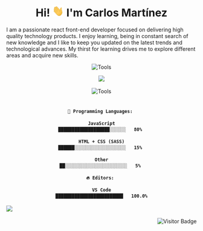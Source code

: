 <h1 align="center">Hi! <img width="30px" height="30px" src="https://github.com/SatYu26/SatYu26/raw/master/Assets/Hi.gif" /> I'm Carlos Martínez</h1>

<div class="paragraph-container">
  <p class="paragraph">I am a passionate react front-end developer focused on delivering high quality technology products. I enjoy learning, being in constant search of new knowledge and I like to keep you updated on the latest trends and technological advances. My thirst for learning drives me to explore different areas and acquire new skills.</p>
</div>

<p align="center">
<img src="https://img.shields.io/badge/Programming%20languages%20and%20tools%20I%20use:-323330" alt="Tools" title="Tools" height="25" /><br>
</p>

<p align="center">
  <a href="https://skillicons.dev">
    <img src="https://skillicons.dev/icons?i=html,css,sass,bootstrap,figma,ps,javascript,react,python,cs,java,django,mysql,postman,git,github,vscode" />
  </a>
</p>

  
<!--
<a name="learning-now"></a>

[<img src="https://img.shields.io/badge/Tools%20I%20use:-orange" alt="Tools" title="Tools" height="25" />][tech_tools_anchor] <br>

[<img src="https://img.shields.io/badge/HTML5-E34F26?logo=html5&logoColor=white" alt="HTML5 logo" title="HTML5" height="25" />][tech_tools_anchor]
&nbsp;
[<img src="https://img.shields.io/badge/CSS3-1572B6?style=flat&logo=css3&logoColor=white" alt="CSS3 logo" title="CSS3" height="25" />][tech_tools_anchor]
&nbsp;
[<img src="https://img.shields.io/badge/JavaScript-323330?style=flat&logo=javascript&logoColor=F7DF1E" alt="JavaScript logo" title="JavaScript" height="25" />][tech_tools_anchor]
&nbsp;
[<img src="https://img.shields.io/badge/TypeScript-282C34?logo=typescript&logoColor=3178C6" alt="TypeScript logo" title="TypeScript" height="25" />][tech_tools_anchor]
&nbsp;
[<img src="https://img.shields.io/badge/React-282C34?logo=react&logoColor=61DAFB" alt="React logo" title="React_logo" height="25" />][tech_tools_anchor]
&nbsp;
[<img src="https://img.shields.io/badge/React Native-282C34?logo=react&logoColor=61DAFB" alt="React Native logo" title="React Native" height="25" />][tech_tools_anchor]
&nbsp;
[<img src="https://img.shields.io/badge/iOS-282C34?" alt="iOS logo" title="iOS" height="25" />][tech_tools_anchor]
&nbsp;
[<img src="https://img.shields.io/badge/Android-282C34?logo=android&logoColor=3DDC84" alt="Android logo" title="Android" height="25" />][tech_tools_anchor]
&nbsp;
[<img src="https://img.shields.io/badge/Python-3670A0?logo=python&logoColor=ffdd54" alt="Python logo" title="Python" height="25" />][tech_tools_anchor]
[<img src="https://img.shields.io/badge/Django-%23092E20.svg?logo=django&logoColor=white" alt="Django logo" title="Django" height="25" />][tech_tools_anchor]
&nbsp;
[<img src="https://img.shields.io/badge/MySQL-00758f?logo=mysql&logoColor=f29111" alt="mysql logo" title="mysql" height="25" />][tech_tools_anchor]
&nbsp;
[<img src="https://img.shields.io/badge/GIT-F05032?logo=git&logoColor=white" alt="git logo" title="git" height="25" />][tech_tools_anchor]
&nbsp;
[<img src="https://img.shields.io/badge/-GitHub-181717?logo=github" alt="github logo" title="git" height="25" />][tech_tools_anchor]
&nbsp;
[<img src="https://img.shields.io/badge/VS%20Code-007ACC?logo=visual-studio-code&logoColor=282C34" alt="Visual Studio Code logo" title="Visual Studio Code" height="25" />][tech_tools_anchor]

<a name="learning-next"></a>

[tech_tools_anchor]: #bonjour--
[learning_now_anchor]: #learning-now
[learning_next_anchor]: #learning-next


-->

<p align="center">
<img src="https://img.shields.io/badge/I%20spent%20my%20time%20on:-323330" alt="Tools" title="Tools" height="25" /><br>
</p>

<h4 align="center">

```text

💬 Programming Languages: 

JavaScript
███████████████████░░░░░░   80% 

HTML + CSS (SASS)
██████░░░░░░░░░░░░░░░░░░░   15% 

Other
██░░░░░░░░░░░░░░░░░░░░░░░   5% 

🔥 Editors: 

VS Code
█████████████████████████   100.0%

```
</h4>

<img src="https://imgur.com/rilHVxA.png"/> 

<p align="right">
  <img src="https://visitor-badge.laobi.icu/badge?page_id=Carlos-Martz" alt="Visitor Badge">
</p>

